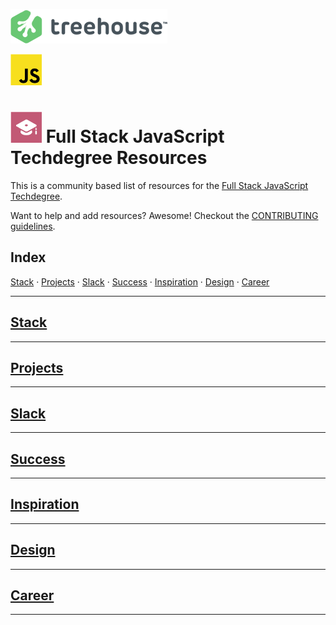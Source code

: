 ![Treehouse Logo](repo-imgs/treehouse_and_logo.png "Team Treehouse")

![JavaScript](repo-imgs/js.png)

# ![Full Stack JavaScript Techdegree](repo-imgs/fsjs.png "FSJS") Full Stack JavaScript Techdegree Resources

This is a community based list of resources for the [Full Stack JavaScript Techdegree](https://www.teamtreehouse.com).

Want to help and add resources? Awesome! Checkout the [CONTRIBUTING guidelines](CONTRIBUTING.md).

## Index

[Stack](lists/stack.md) ·
[Projects](lists/projects.md) ·
[Slack](lists/slack.md) ·
[Success](lists/success.md) ·
[Inspiration](lists/inspiration.md) ·
[Design](lists/design.md) ·
[Career](lists/career.md)

-------

## [Stack](lists/stack.md)

-------

## [Projects](lists/projects.md)

-------

## [Slack](lists/slack.md)

-------

## [Success](lists/success.md)

-------

## [Inspiration](lists/inspiration.md)

-------

## [Design](lists/design.md)

-------

## [Career](lists/career.md)

-------